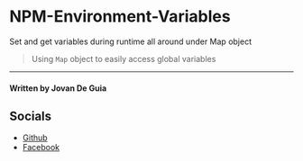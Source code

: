 # NPM-Environment-Variables
Set and get variables during runtime all around under Map object
 
> Using `Map` object to easily access global variables

----

#### Written by Jovan De Guia

## Socials

- [Github](https://github.com/jxmked)
- [Facebook](https://www.facebook.com/deguia25)